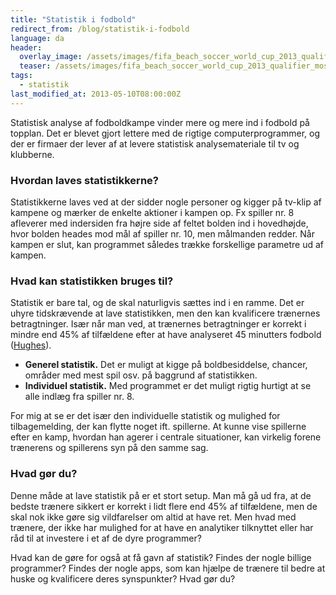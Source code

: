 ```yaml
---
title: "Statistik i fodbold"
redirect_from: /blog/statistik-i-fodbold
language: da
header:
  overlay_image: /assets/images/fifa_beach_soccer_world_cup_2013_qualifier_moscow_by_lilyalex-d56bdm7.jpg
  teaser: /assets/images/fifa_beach_soccer_world_cup_2013_qualifier_moscow_by_lilyalex-d56bdm7.jpg
tags:
  - statistik
last_modified_at: 2013-05-10T08:00:00Z
---
```


Statistisk analyse af fodboldkampe vinder mere og mere ind i fodbold på topplan. Det er blevet gjort lettere med de rigtige computerprogrammer, og der er firmaer der lever af at levere statistisk analysemateriale til tv og klubberne.

### Hvordan laves statistikkerne?

Statistikkerne laves ved at der sidder nogle personer og kigger på tv-klip af kampene og mærker de enkelte aktioner i kampen op. Fx spiller nr. 8 afleverer med indersiden fra højre side af feltet bolden ind i hovedhøjde, hvor bolden heades mod mål af spiller nr. 10, men målmanden redder. Når kampen er slut, kan programmet således trække forskellige parametre ud af kampen.

### Hvad kan statistikken bruges til?

Statistik er bare tal, og de skal naturligvis sættes ind i en ramme. Det er uhyre tidskrævende at lave statistikken, men den kan kvalificere trænernes betragtninger. Især når man ved, at trænernes betragtninger er korrekt i mindre end 45% af tilfældene efter at have analyseret 45 minutters fodbold ([Hughes](http://www.coachesinfo.com/index.php?option=com_content&view=article&id=305:analysis-to-coaching&catid=91:general-articles&Itemid=170)).

- **Generel statistik.** Det er muligt at kigge på boldbesiddelse, chancer, områder med mest spil osv. på baggrund af statistikken.
- **Individuel statistik.** Med programmet er det muligt rigtig hurtigt at se alle indlæg fra spiller nr. 8.

For mig at se er det især den individuelle statistik og mulighed for tilbagemelding, der kan flytte noget ift. spillerne. At kunne vise spillerne efter en kamp, hvordan han agerer i centrale situationer, kan virkelig forene trænerens og spillerens syn på den samme sag.

### Hvad gør du?

Denne måde at lave statistik på er et stort setup. Man må gå ud fra, at de bedste trænere sikkert er korrekt i lidt flere end 45% af tilfældene, men de skal nok ikke gøre sig vildfarelser om altid at have ret. Men hvad med trænere, der ikke har mulighed for at have en analytiker tilknyttet eller har råd til at investere i et af de dyre programmer?

Hvad kan de gøre for også at få gavn af statistik? Findes der nogle billige programmer? Findes der nogle apps, som kan hjælpe de trænere til bedre at huske og kvalificere deres synspunkter? Hvad gør du?
